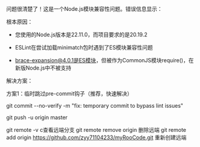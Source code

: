 问题很清楚了！这是一个Node.js模块兼容性问题。错误信息显示：

根本原因：

* 您使用的Node.js版本是22.11.0，而项目要求的是20.19.2

* ESLint在尝试加载minimatch包时遇到了ES模块兼容性问题

* brace-expansion@4.0.1是ES模块，但被作为CommonJS模块require()，在新版Node.js中不被支持

解决方案：

方案1：临时跳过pre-commit钩子（推荐，快速解决）

git commit --no-verify -m "fix: temporary commit to bypass lint issues"

git push -u origin master

git remote -v c查看远端分支
git remote remove origin 删除远端
git remote add origin https://github.com/zyy71104233/myRooCode.git 重新创建远端